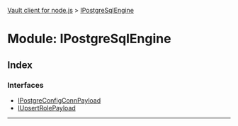 [Vault client for node.js](../README.md) > [IPostgreSqlEngine](../modules/ipostgresqlengine.md)

# Module: IPostgreSqlEngine

## Index

### Interfaces

* [IPostgreConfigConnPayload](../interfaces/ipostgresqlengine.ipostgreconfigconnpayload.md)
* [IUpsertRolePayload](../interfaces/ipostgresqlengine.iupsertrolepayload.md)

---

